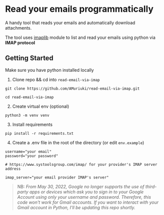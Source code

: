 # Read your emails programmatically
A handy tool that reads your emails and automatically download attachments. 

The tool uses [imaplib](https://docs.python.org/3/library/imaplib.html) module to list and read your emails using python via **IMAP protocol**

## Getting Started
Make sure you have python installed locally

1. Clone repo && cd into `read-email-via-imap`
```
git clone https://github.com/AMuriuki/read-email-via-imap.git

cd read-email-via-imap
```

2. Create virtual env (optional)
```
python3 -m venv venv
```

3. Install requirements
```
pip install -r requirements.txt
```

4. Create a .env file in the root of the directory (or edit `env.example`)

```
username="your email"
password="your password"

# https://www.systoolsgroup.com/imap/ for your provider's IMAP server address

imap_server="your email provider IMAP's server"
```
>NB:  *From May 30, 2022, ​​Google no longer supports the use of third-party apps or devices which ask you to sign in to your Google Account using only your username and password. Therefore, this code won't work for Gmail accounts. If you want to interact with your Gmail account in Python, I'll be updating this repo shortly.*






